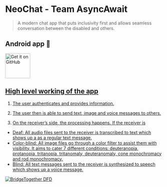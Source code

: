 # NeoChat - Team AsyncAwait
>A modern chat app that puts inclusivity first and allows seamless conversation between the disabled and others.

## Android app 🔽

<a href="https://github.com/ani1609/NeoChat/releases/download/v1.0.0/neo-chat.apk"><img alt="Get it on GitHub" src="https://user-images.githubusercontent.com/69304392/148696068-0cfea65d-b18f-4685-82b5-329a330b1c0d.png" height=80px />

## High level working of the app

1. The user authenticates and provides information.

2. The user then is able to send text, image and voice messages to others.

3. On the receiver’s side, the processing happens. If the receiver is
- Deaf: All audio files sent to the receiver is transcribed to text
which shows up a as a regular text message.
- Color-blind: All image files go through a color filter to assist
them with visibility. It aims to cater 7 different conditions:
deuteranopia, protanopia, tritanopia, tritanomaly,
deuteranomaly, cone monochromacy and rod
monochromacy.
- Blind: All text messages sent to the receiver is synthesized to
speech which shows up a voice message.

![BridgeTogether DFD](https://github.com/ani1609/NeoChat/assets/124783808/84ab96b1-841d-4efc-b87e-5dc5c20e535b)
